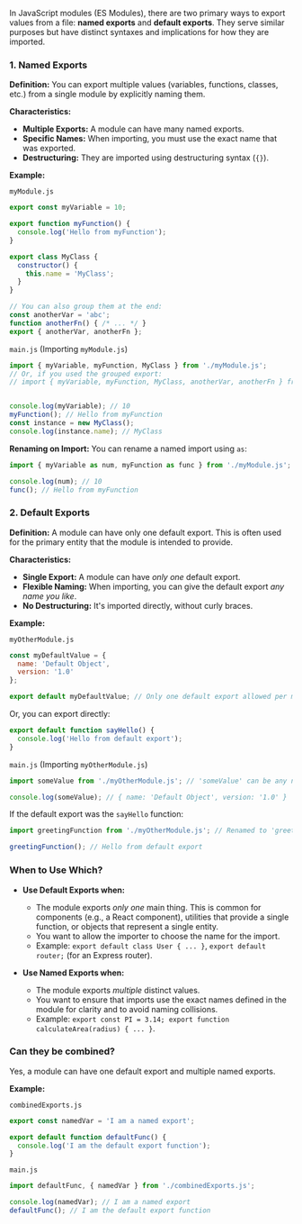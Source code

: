 In JavaScript modules (ES Modules), there are two primary ways to export values from a file: **named exports** and **default exports**. They serve similar purposes but have distinct syntaxes and implications for how they are imported.

### 1. Named Exports

**Definition:** You can export multiple values (variables, functions, classes, etc.) from a single module by explicitly naming them.

**Characteristics:**
*   **Multiple Exports:** A module can have many named exports.
*   **Specific Names:** When importing, you must use the exact name that was exported.
*   **Destructuring:** They are imported using destructuring syntax (`{}`).

**Example:**

`myModule.js`
```javascript myModule.js
export const myVariable = 10;

export function myFunction() {
  console.log('Hello from myFunction');
}

export class MyClass {
  constructor() {
    this.name = 'MyClass';
  }
}

// You can also group them at the end:
const anotherVar = 'abc';
function anotherFn() { /* ... */ }
export { anotherVar, anotherFn };
```

`main.js` (Importing `myModule.js`)
```javascript main.js
import { myVariable, myFunction, MyClass } from './myModule.js';
// Or, if you used the grouped export:
// import { myVariable, myFunction, MyClass, anotherVar, anotherFn } from './myModule.js';


console.log(myVariable); // 10
myFunction(); // Hello from myFunction
const instance = new MyClass();
console.log(instance.name); // MyClass
```

**Renaming on Import:** You can rename a named import using `as`:
```javascript main.js
import { myVariable as num, myFunction as func } from './myModule.js';

console.log(num); // 10
func(); // Hello from myFunction
```

### 2. Default Exports

**Definition:** A module can have only one default export. This is often used for the primary entity that the module is intended to provide.

**Characteristics:**
*   **Single Export:** A module can have *only one* default export.
*   **Flexible Naming:** When importing, you can give the default export *any name you like*.
*   **No Destructuring:** It's imported directly, without curly braces.

**Example:**

`myOtherModule.js`
```javascript myOtherModule.js
const myDefaultValue = {
  name: 'Default Object',
  version: '1.0'
};

export default myDefaultValue; // Only one default export allowed per module
```
Or, you can export directly:
```javascript myOtherModule.js
export default function sayHello() {
  console.log('Hello from default export');
}
```

`main.js` (Importing `myOtherModule.js`)
```javascript main.js
import someValue from './myOtherModule.js'; // 'someValue' can be any name you choose

console.log(someValue); // { name: 'Default Object', version: '1.0' }
```
If the default export was the `sayHello` function:
```javascript main.js
import greetingFunction from './myOtherModule.js'; // Renamed to 'greetingFunction'

greetingFunction(); // Hello from default export
```

### When to Use Which?

*   **Use Default Exports when:**
    *   The module exports *only one* main thing. This is common for components (e.g., a React component), utilities that provide a single function, or objects that represent a single entity.
    *   You want to allow the importer to choose the name for the import.
    *   Example: `export default class User { ... }`, `export default router;` (for an Express router).

*   **Use Named Exports when:**
    *   The module exports *multiple* distinct values.
    *   You want to ensure that imports use the exact names defined in the module for clarity and to avoid naming collisions.
    *   Example: `export const PI = 3.14; export function calculateArea(radius) { ... }`.

### Can they be combined?

Yes, a module can have one default export and multiple named exports.

**Example:**

`combinedExports.js`
```javascript combinedExports.js
export const namedVar = 'I am a named export';

export default function defaultFunc() {
  console.log('I am the default export function');
}
```

`main.js`
```javascript main.js
import defaultFunc, { namedVar } from './combinedExports.js';

console.log(namedVar); // I am a named export
defaultFunc(); // I am the default export function
```